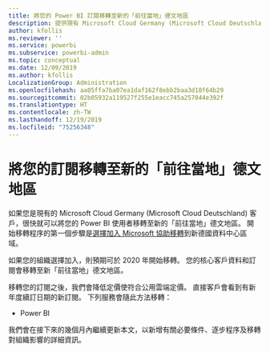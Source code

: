 ```yaml
---
title: 將您的 Power BI 訂閱移轉至新的「前往當地」德文地區
description: 提供現有 Microsoft Cloud Germany (Microsoft Cloud Deutschland) 客戶如何將其 Power BI 使用者移轉至新的「前往當地」德文地區的相關資訊。
author: kfollis
ms.reviewer: ''
ms.service: powerbi
ms.subservice: powerbi-admin
ms.topic: conceptual
ms.date: 12/09/2019
ms.author: kfollis
LocalizationGroup: Administration
ms.openlocfilehash: aa05ffa7ba07ea1daf162f8ebb2baa3d18f64b29
ms.sourcegitcommit: 02b05932a119527f255e1eacc745a257044e392f
ms.translationtype: HT
ms.contentlocale: zh-TW
ms.lasthandoff: 12/19/2019
ms.locfileid: "75256348"
---
```

# <a name="migrate-your-subscription-to-the-new-go-local-german-regions"></a>將您的訂閱移轉至新的「前往當地」德文地區

如果您是現有的 Microsoft Cloud Germany (Microsoft Cloud Deutschland) 客戶，很快就可以將您的 Power BI 使用者移轉至新的「前往當地」德文地區。 開始移轉程序的第一個步驟是[選擇加入 Microsoft 協助移轉](https://aka.ms/office365germanymoveoptin)到新德國資料中心區域。

如果您的組織選擇加入，則預期可於 2020 年開始移轉。 您的核心客戶資料和訂閱會移轉至新「前往當地」德文地區。

移轉您的訂閱之後，我們會降低定價使符合公用雲端定價。 直接客戶會看到有新年度續訂日期的新訂閱。 下列服務會隨此方法移轉：

* Power BI

我們會在接下來的幾個月內繼續更新本文，以新增有關必要條件、逐步程序及移轉對組織影響的詳細資訊。
